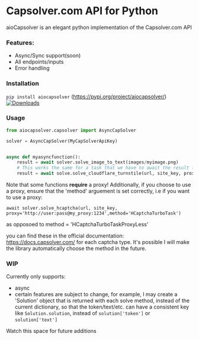 # Capsolver.com API for Python
aioCapsolver is an elegant python implementation of the Capsolver.com API

### Features:
* Async/Sync support(soon)
* All endpoints/inputs
* Error handling

### Installation
```pip install aiocapsolver```
(https://pypi.org/project/aiocapsolver/) [![Downloads](https://static.pepy.tech/badge/aiocapsolver)](https://pepy.tech/project/aiocapsolver)
### Usage

```python
from aiocapsolver.capsolver import AsyncCapSolver

solver = AsyncCapSolver(MyCapSolverApiKey)


async def myasyncfunction():
    result = await solver.solve_image_to_text(images/myimage.png)
    # This works the same for a task that we have to await the result for, it is done automatically!
    result = await solve.solve_cloudflare_turnstile(url, site_key, proxy)
```

Note that some functions **require** a proxy!
Additionally, if you choose to use a proxy, ensure that the 'method' arguement is set correctly, i.e if you want to use a proxy:
```
await solver.solve_hcaptcha(url, site_key, proxy='http://user:pass@my_proxy:1234',method='HCaptchaTurboTask')
```
as opposoed to method = 'HCaptchaTurboTaskProxyLess'

you can find these in the official documentation: https://docs.capsolver.com/ for each captcha type. It's possible I will make the library automatically choose the method in the future.

### WIP
Currently only supports:
* async
* certain features are subject to change, for example, I may create a 'Solution' object that is returned with each solve method, instead of the current dictionary, so that the token/text/etc. can have a consistent key like `Solution.solution`, instead of `solution['token']` or `solution['text']`

Watch this space for future additions

